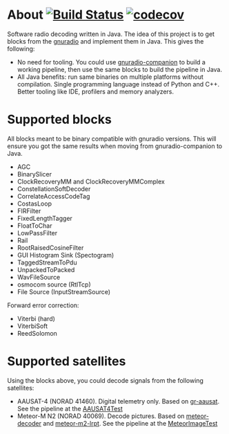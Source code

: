 # About [![Build Status](https://travis-ci.org/dernasherbrezon/jradio.svg?branch=master)](https://travis-ci.org/dernasherbrezon/jradio) [![codecov](https://codecov.io/gh/dernasherbrezon/jradio/branch/master/graph/badge.svg)](https://codecov.io/gh/dernasherbrezon/jradio)

Software radio decoding written in Java. The idea of this project is to get blocks from the [gnuradio](https://github.com/gnuradio) and implement them in Java. This gives the following:

* No need for tooling. You could use [gnuradio-companion](https://wiki.gnuradio.org/index.php/HowToUse) to build a working pipeline, then use the same blocks to build the pipeline in Java.
* All Java benefits: run same binaries on multiple platforms without compilation. Single programming language instead of Python and C++. Better tooling like IDE, profilers and memory analyzers.

# Supported blocks

All blocks meant to be binary compatible with gnuradio versions. This will ensure you got the same results when moving from gnuradio-companion to Java.

* AGC
* BinarySlicer
* ClockRecoveryMM and ClockRecoveryMMComplex
* ConstellationSoftDecoder
* CorrelateAccessCodeTag
* CostasLoop
* FIRFilter
* FixedLengthTagger
* FloatToChar
* LowPassFilter
* Rail
* RootRaisedCosineFilter
* GUI Histogram Sink (Spectogram) 
* TaggedStreamToPdu
* UnpackedToPacked
* WavFileSource
* osmocom source (RtlTcp)
* File Source (InputStreamSource)

Forward error correction:

* Viterbi (hard)
* ViterbiSoft
* ReedSolomon

# Supported satellites

Using the blocks above, you could decode signals from the following satellites:

* AAUSAT-4 (NORAD 41460). Digital telemetry only. Based on [gr-aausat](https://github.com/daniestevez/gr-aausat). See the pipeline at the [AAUSAT4Test](https://github.com/dernasherbrezon/jradio/blob/master/src/test/java/ru/r2cloud/jradio/AAUSAT4Test.java)
* Meteor-M N2 (NORAD 40069). Decode pictures. Based on [meteor-decoder](https://github.com/artlav/meteor_decoder) and [meteor-m2-lrpt](https://github.com/otti-soft/meteor-m2-lrpt). See the pipeline at the [MeteorImageTest](https://github.com/dernasherbrezon/jradio/blob/lrpt/src/test/java/ru/r2cloud/jradio/meteor/MeteorImageTest.java)
